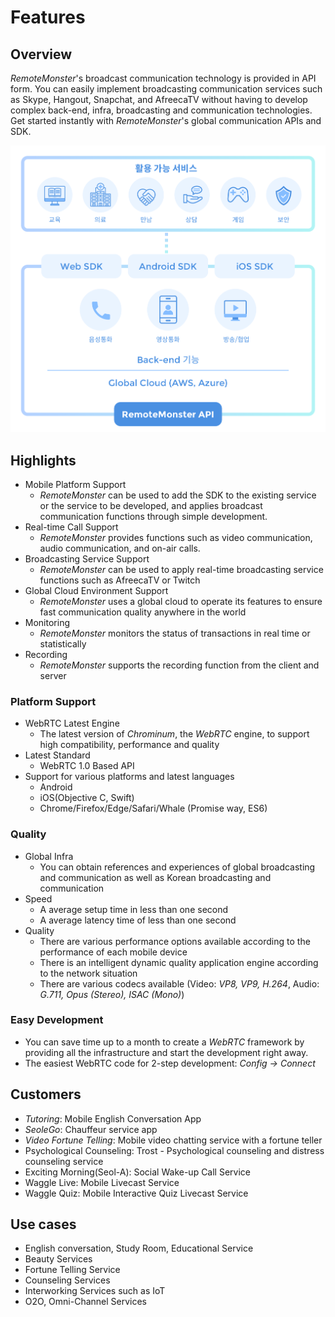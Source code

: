 # Features

## Overview

*RemoteMonster*\'s broadcast communication technology is provided in API form. You can easily implement broadcasting communication services such as Skype, Hangout, Snapchat, and AfreecaTV without having to develop complex back-end, infra, broadcasting and communication technologies. Get started instantly with *RemoteMonster*\'s global communication APIs and SDK.

![](../.gitbook/assets/overview_features.png)

## Highlights

* Mobile Platform Support
    * *RemoteMonster* can be used to add the SDK to the existing service or the service to be developed, and applies broadcast communication functions through simple development.
* Real-time Call Support
    * *RemoteMonster* provides functions such as video communication, audio communication, and on-air calls.
* Broadcasting Service Support
    * *RemoteMonster* can be used to apply real-time broadcasting service functions such as AfreecaTV or Twitch
* Global Cloud Environment Support
    * *RemoteMonster* uses a global cloud to operate its features to ensure fast communication quality anywhere in the world
* Monitoring
    * *RemoteMonster* monitors the status of transactions in real time or statistically
* Recording
    * *RemoteMonster* supports the recording function from the client and server

### Platform Support

* WebRTC Latest Engine
    * The latest version of *Chrominum*, the *WebRTC* engine, to support high compatibility, performance and quality
* Latest Standard
    * WebRTC 1.0 Based API
* Support for various platforms and latest languages
    * Android
    * iOS(Objective C, Swift)
    * Chrome/Firefox/Edge/Safari/Whale (Promise way, ES6)

### Quality

* Global Infra
    * You can obtain references and experiences of global broadcasting and communication as well as Korean broadcasting and communication
* Speed
    * A average setup time in less than one second
    * A average latency time of less than one second
* Quality
    * There are various performance options available according to the performance of each mobile device
    * There is an intelligent dynamic quality application engine according to the network situation
    * There are various codecs available (Video: *VP8, VP9, H.264*, Audio: *G.711, Opus (Stereo), ISAC (Mono)*)

### Easy Development

* You can save time up to a month to create a *WebRTC* framework by providing all the infrastructure and start the development right away.
* The easiest WebRTC code for 2-step development: *Config → Connect*

## Customers

* *Tutoring*: Mobile English Conversation App
* *SeoleGo*: Chauffeur service app
* *Video Fortune Telling*: Mobile video chatting service with a fortune teller
* Psychological Counseling: Trost - Psychological counseling and distress counseling service
* Exciting Morning(Seol-A): Social Wake-up Call Service
* Waggle Live: Mobile Livecast Service
* Waggle Quiz: Mobile Interactive Quiz Livecast Service


## Use cases

* English conversation, Study Room, Educational Service
* Beauty Services
* Fortune Telling Service
* Counseling Services
* Interworking Services such as IoT
* O2O, Omni-Channel Services

